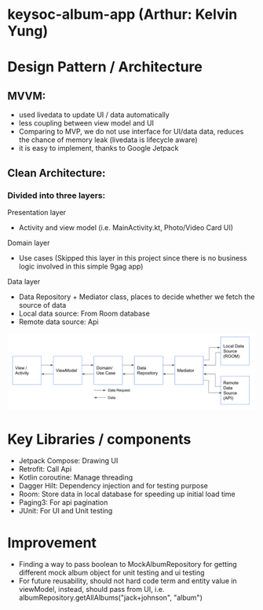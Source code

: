# keysoc-album-app (Arthur: Kelvin Yung)

# Design Pattern / Architecture
## MVVM:
- used livedata to update UI / data automatically
- less coupling between view model and UI
- Comparing to MVP, we do not use interface for UI/data data, reduces the chance of memory leak
  (livedata is lifecycle aware)
- it is easy to implement, thanks to Google Jetpack

## Clean Architecture:
### Divided into three layers:
Presentation layer
- Activity and view model (i.e. MainActivity.kt, Photo/Video Card UI)

Domain layer
- Use cases (Skipped this layer in this project since there is no business logic involved in this simple 9gag app)

Data layer
- Data Repository + Mediator class, places to decide whether we fetch the source of data
- Local data source: From Room database
- Remote data source: Api

<img src="screenshots/architecture.png"/>

# Key Libraries / components
- Jetpack Compose: Drawing UI
- Retrofit: Call Api
- Kotlin coroutine: Manage threading
- Dagger Hilt: Dependency injection and for testing purpose
- Room: Store data in local database for speeding up initial load time
- Paging3: For api pagination
- JUnit: For UI and Unit testing

# Improvement
- Finding a way to pass boolean to MockAlbumRepository for getting different mock album object for unit testing and ui testing
- For future reusability, should not hard code term and entity value in viewModel, instead, should pass from UI, i.e. albumRepository.getAllAlbums("jack+johnson", "album")